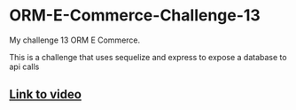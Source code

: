 # ORM-E-Commerce-Challenge-13

My challenge 13 ORM E Commerce.

This is a challenge that uses sequelize and express to expose a database to api calls

## [Link to video](https://drive.google.com/file/d/1R-_qYV1l2qIjkiFmx-xovW3gdxFDahe8/view)
